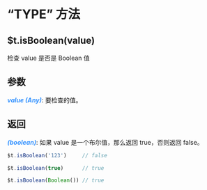 # “TYPE” 方法

## $t.isBoolean(value)

检查 value 是否是 Boolean 值

## 参数

<i style="color: #3492ff;font-weight: 700;">value (Any)</i>: 要检查的值。

## 返回

<i style="color: #3492ff;font-weight: 700;">(boolean)</i>: 如果 value 是一个布尔值，那么返回 true，否则返回 false。

```javascript
$t.isBoolean('123')     // false

$t.isBoolean(true)      // true

$t.isBoolean(Boolean()) // true
```
